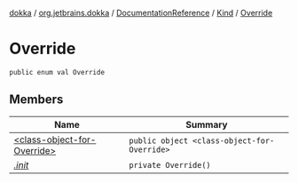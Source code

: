 [dokka](../../../../index.md) / [org.jetbrains.dokka](../../../index.md) / [DocumentationReference](../../index.md) / [Kind](../index.md) / [Override](index.md)

# Override

```
public enum val Override
```
## Members
| Name | Summary |
|------|---------|
|[&lt;class-object-for-Override&gt;](_class-object-for-Override_/index.md)|`public object <class-object-for-Override>`<br>|
|[*.init*](_init_.md)|`private Override()`<br>|
